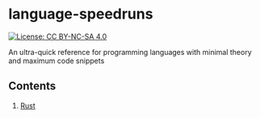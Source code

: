 # language-speedruns

[![License: CC BY-NC-SA 4.0](https://licensebuttons.net/l/by-nc-sa/4.0/80x15.png)](https://creativecommons.org/licenses/by-nc-sa/4.0)

An ultra-quick reference for programming languages with minimal theory and maximum code snippets

## Contents

1. [Rust](rust.md)
